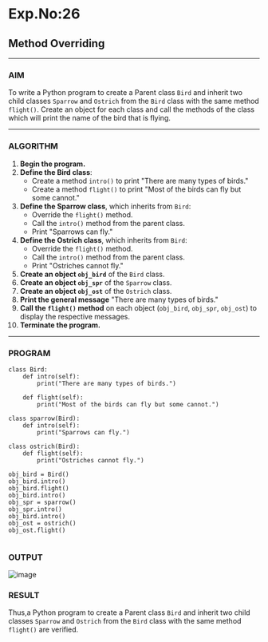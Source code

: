 # Exp.No:26  
## Method Overriding

---

### AIM  
To write a Python program to create a Parent class `Bird` and inherit two child classes `Sparrow` and `Ostrich` from the `Bird` class with the same method `flight()`. Create an object for each class and call the methods of the class which will print the name of the bird that is flying.

---

### ALGORITHM

1. **Begin the program.**
2. **Define the Bird class**:
   - Create a method `intro()` to print "There are many types of birds."
   - Create a method `flight()` to print "Most of the birds can fly but some cannot."
3. **Define the Sparrow class**, which inherits from `Bird`:
   - Override the `flight()` method.
   - Call the `intro()` method from the parent class.
   - Print "Sparrows can fly."
4. **Define the Ostrich class**, which inherits from `Bird`:
   - Override the `flight()` method.
   - Call the `intro()` method from the parent class.
   - Print "Ostriches cannot fly."
5. **Create an object `obj_bird`** of the `Bird` class.
6. **Create an object `obj_spr`** of the `Sparrow` class.
7. **Create an object `obj_ost`** of the `Ostrich` class.
8. **Print the general message** "There are many types of birds."
9. **Call the `flight()` method** on each object (`obj_bird`, `obj_spr`, `obj_ost`) to display the respective messages.
10. **Terminate the program.**

---

### PROGRAM

```
class Bird:
    def intro(self):
        print("There are many types of birds.")
	
    def flight(self):
        print("Most of the birds can fly but some cannot.")

class sparrow(Bird):
    def intro(self):
        print("Sparrows can fly.")
	
class ostrich(Bird):
    def flight(self):
        print("Ostriches cannot fly.")
	
obj_bird = Bird()
obj_bird.intro()
obj_bird.flight()
obj_bird.intro()
obj_spr = sparrow()
obj_spr.intro()
obj_bird.intro()
obj_ost = ostrich()
obj_ost.flight()


```

### OUTPUT
![image](https://github.com/user-attachments/assets/bb65b306-99aa-424a-a351-6a991e5f895c)

### RESULT
Thus,a Python program to create a Parent class `Bird` and inherit two child classes `Sparrow` and `Ostrich` from the `Bird` class with the same method `flight()` are verified.

